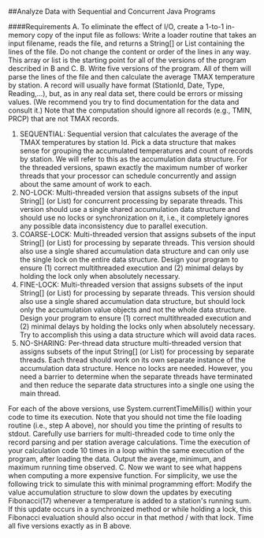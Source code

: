 ##Analyze Data with Sequential and Concurrent Java Programs

####Requirements
A. To eliminate the effect of I/O, create a 1-to-1 in-memory copy of the input file as follows: Write
a loader routine that takes an input filename, reads the file, and returns a String[] or List<String>
containing the lines of the file. Do not change the content or order of the lines in any way. This
array or list is the starting point for all of the versions of the program described in B and C.
B. Write five versions of the program. All of them will parse the lines of the file and then calculate
the average TMAX temperature by station. A record will usually have format (StationId, Date,
Type, Reading,…), but, as in any real data set, there could be errors or missing values. (We
recommend you try to find documentation for the data and consult it.) Note that the
computation should ignore all records (e.g., TMIN, PRCP) that are not TMAX records.
1. SEQUENTIAL: Sequential version that calculates the average of the TMAX temperatures by
station Id. Pick a data structure that makes sense for grouping the accumulated
temperatures and count of records by station. We will refer to this as the accumulation
data structure.
For the threaded versions, spawn exactly the maximum number of worker threads that your
processor can schedule concurrently and assign about the same amount of work to each.
2. NO-LOCK: Multi-threaded version that assigns subsets of the input String[] (or
List<String>) for concurrent processing by separate threads. This version should use a
single shared accumulation data structure and should use no locks or synchronization
on it, i.e., it completely ignores any possible data inconsistency due to parallel
execution.
3. COARSE-LOCK: Multi-threaded version that assigns subsets of the input String[] (or
List<String>) for processing by separate threads. This version should also use a single
shared accumulation data structure and can only use the single lock on the entire data
structure. Design your program to ensure (1) correct multithreaded execution and (2)
minimal delays by holding the lock only when absolutely necessary.
4. FINE-LOCK: Multi-threaded version that assigns subsets of the input String[] (or
List<String>) for processing by separate threads. This version should also use a single
shared accumulation data structure, but should lock only the accumulation value
objects and not the whole data structure. Design your program to ensure (1) correct
multithreaded execution and (2) minimal delays by holding the locks only when
absolutely necessary. Try to accomplish this using a data structure which will avoid data
races.
5. NO-SHARING: Per-thread data structure multi-threaded version that assigns subsets of
the input String[] (or List<String>) for processing by separate threads. Each thread
should work on its own separate instance of the accumulation data structure. Hence no
locks are needed. However, you need a barrier to determine when the separate threads
have terminated and then reduce the separate data structures into a single one using
the main thread.

For each of the above versions, use System.currentTimeMillis() within your code to time its
execution. Note that you should not time the file loading routine (i.e., step A above), nor should
you time the printing of results to stdout. Carefully use barriers for multi-threaded code to time
only the record parsing and per station average calculations. Time the execution of your
calculation code 10 times in a loop within the same execution of the program, after loading the
data. Output the average, minimum, and maximum running time observed.
C. Now we want to see what happens when computing a more expensive function. For simplicity,
we use the following trick to simulate this with minimal programming effort: Modify the value
accumulation structure to slow down the updates by executing Fibonacci(17) whenever a
temperature is added to a station's running sum. If this update occurs in a synchronized method
or while holding a lock, this Fibonacci evaluation should also occur in that method / with that
lock. Time all five versions exactly as in B above.
